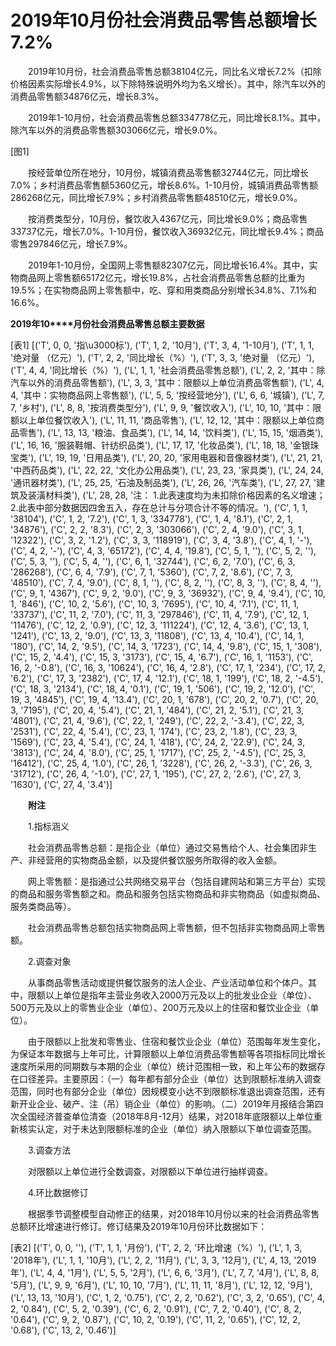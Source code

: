 # 2019年10月份社会消费品零售总额增长7.2%

　　2019年10月份，社会消费品零售总额38104亿元，同比名义增长7.2%（扣除价格因素实际增长4.9%，以下除特殊说明外均为名义增长）。其中，除汽车以外的消费品零售额34876亿元，增长8.3%。

　　2019年1-10月份，社会消费品零售总额334778亿元，同比增长8.1%。其中，除汽车以外的消费品零售额303066亿元，增长9.0%。

[图1]

　　按经营单位所在地分，10月份，城镇消费品零售额32744亿元，同比增长7.0%；乡村消费品零售额5360亿元，增长8.6%。1-10月份，城镇消费品零售额286268亿元，同比增长7.9%；乡村消费品零售额48510亿元，增长9.0%。

　　按消费类型分，10月份，餐饮收入4367亿元，同比增长9.0%；商品零售33737亿元，增长7.0%。1-10月份，餐饮收入36932亿元，同比增长9.4%；商品零售297846亿元，增长7.9%。

　　2019年1-10月份，全国网上零售额82307亿元，同比增长16.4%。其中，实物商品网上零售额65172亿元，增长19.8%，占社会消费品零售总额的比重为19.5%；在实物商品网上零售额中，吃、穿和用类商品分别增长34.8%、7.1%和16.6%。

**2019****年****10****月份社会消费品零售总额主要数据**

[表1]
[('T', 0, 0, '指\u3000标'), ('T', 1, 2, '10月'), ('T', 3, 4, '1-10月'), ('T', 1, 1, '绝对量 （亿元）'), ('T', 2, 2, '同比增长（%）'), ('T', 3, 3, '绝对量 （亿元）'), ('T', 4, 4, '同比增长（%）'), ('L', 1, 1, '社会消费品零售总额'), ('L', 2, 2, '其中：除汽车以外的消费品零售额'), ('L', 3, 3, '其中：限额以上单位消费品零售额'), ('L', 4, 4, '其中：实物商品网上零售额'), ('L', 5, 5, '按经营地分'), ('L', 6, 6, '城镇'), ('L', 7, 7, '乡村'), ('L', 8, 8, '按消费类型分'), ('L', 9, 9, '餐饮收入'), ('L', 10, 10, '其中：限额以上单位餐饮收入'), ('L', 11, 11, '商品零售'), ('L', 12, 12, '其中：限额以上单位商品零售'), ('L', 13, 13, '粮油、食品类'), ('L', 14, 14, '饮料类'), ('L', 15, 15, '烟酒类'), ('L', 16, 16, '服装鞋帽、针纺织品类'), ('L', 17, 17, '化妆品类'), ('L', 18, 18, '金银珠宝类'), ('L', 19, 19, '日用品类'), ('L', 20, 20, '家用电器和音像器材类'), ('L', 21, 21, '中西药品类'), ('L', 22, 22, '文化办公用品类'), ('L', 23, 23, '家具类'), ('L', 24, 24, '通讯器材类'), ('L', 25, 25, '石油及制品类'), ('L', 26, 26, '汽车类'), ('L', 27, 27, '建筑及装潢材料类'), ('L', 28, 28, '注： 1.此表速度均为未扣除价格因素的名义增速； 2.此表中部分数据因四舍五入，存在总计与分项合计不等的情况。'), ('C', 1, 1, '38104'), ('C', 1, 2, '7.2'), ('C', 1, 3, '334778'), ('C', 1, 4, '8.1'), ('C', 2, 1, '34876'), ('C', 2, 2, '8.3'), ('C', 2, 3, '303066'), ('C', 2, 4, '9.0'), ('C', 3, 1, '12322'), ('C', 3, 2, '1.2'), ('C', 3, 3, '118919'), ('C', 3, 4, '3.8'), ('C', 4, 1, '-'), ('C', 4, 2, '-'), ('C', 4, 3, '65172'), ('C', 4, 4, '19.8'), ('C', 5, 1, ''), ('C', 5, 2, ''), ('C', 5, 3, ''), ('C', 5, 4, ''), ('C', 6, 1, '32744'), ('C', 6, 2, '7.0'), ('C', 6, 3, '286268'), ('C', 6, 4, '7.9'), ('C', 7, 1, '5360'), ('C', 7, 2, '8.6'), ('C', 7, 3, '48510'), ('C', 7, 4, '9.0'), ('C', 8, 1, ''), ('C', 8, 2, ''), ('C', 8, 3, ''), ('C', 8, 4, ''), ('C', 9, 1, '4367'), ('C', 9, 2, '9.0'), ('C', 9, 3, '36932'), ('C', 9, 4, '9.4'), ('C', 10, 1, '846'), ('C', 10, 2, '5.6'), ('C', 10, 3, '7695'), ('C', 10, 4, '7.1'), ('C', 11, 1, '33737'), ('C', 11, 2, '7.0'), ('C', 11, 3, '297846'), ('C', 11, 4, '7.9'), ('C', 12, 1, '11476'), ('C', 12, 2, '0.9'), ('C', 12, 3, '111224'), ('C', 12, 4, '3.6'), ('C', 13, 1, '1241'), ('C', 13, 2, '9.0'), ('C', 13, 3, '11808'), ('C', 13, 4, '10.4'), ('C', 14, 1, '180'), ('C', 14, 2, '9.5'), ('C', 14, 3, '1723'), ('C', 14, 4, '9.8'), ('C', 15, 1, '308'), ('C', 15, 2, '4.4'), ('C', 15, 3, '3173'), ('C', 15, 4, '6.7'), ('C', 16, 1, '1153'), ('C', 16, 2, '-0.8'), ('C', 16, 3, '10624'), ('C', 16, 4, '2.8'), ('C', 17, 1, '234'), ('C', 17, 2, '6.2'), ('C', 17, 3, '2382'), ('C', 17, 4, '12.1'), ('C', 18, 1, '199'), ('C', 18, 2, '-4.5'), ('C', 18, 3, '2134'), ('C', 18, 4, '0.1'), ('C', 19, 1, '506'), ('C', 19, 2, '12.0'), ('C', 19, 3, '4845'), ('C', 19, 4, '13.4'), ('C', 20, 1, '678'), ('C', 20, 2, '0.7'), ('C', 20, 3, '7195'), ('C', 20, 4, '5.4'), ('C', 21, 1, '484'), ('C', 21, 2, '5.1'), ('C', 21, 3, '4801'), ('C', 21, 4, '9.6'), ('C', 22, 1, '249'), ('C', 22, 2, '-3.4'), ('C', 22, 3, '2531'), ('C', 22, 4, '5.4'), ('C', 23, 1, '174'), ('C', 23, 2, '1.8'), ('C', 23, 3, '1569'), ('C', 23, 4, '5.4'), ('C', 24, 1, '418'), ('C', 24, 2, '22.9'), ('C', 24, 3, '3813'), ('C', 24, 4, '8.0'), ('C', 25, 1, '1717'), ('C', 25, 2, '-4.5'), ('C', 25, 3, '16412'), ('C', 25, 4, '1.0'), ('C', 26, 1, '3228'), ('C', 26, 2, '-3.3'), ('C', 26, 3, '31712'), ('C', 26, 4, '-1.0'), ('C', 27, 1, '195'), ('C', 27, 2, '2.6'), ('C', 27, 3, '1630'), ('C', 27, 4, '3.4')]

　　**附注**

　　1.指标涵义

　　社会消费品零售总额：是指企业（单位）通过交易售给个人、社会集团非生产、非经营用的实物商品金额，以及提供餐饮服务所取得的收入金额。

　　网上零售额：是指通过公共网络交易平台（包括自建网站和第三方平台）实现的商品和服务零售额之和。商品和服务包括实物商品和非实物商品（如虚拟商品、服务类商品等）。

　　社会消费品零售总额包括实物商品网上零售额，但不包括非实物商品网上零售额。

　　2.调查对象

　　从事商品零售活动或提供餐饮服务的法人企业、产业活动单位和个体户。其中，限额以上单位是指年主营业务收入2000万元及以上的批发业企业（单位）、500万元及以上的零售业企业（单位）、200万元及以上的住宿和餐饮业企业（单位）。

　　由于限额以上批发和零售业、住宿和餐饮业企业（单位）范围每年发生变化，为保证本年数据与上年可比，计算限额以上单位消费品零售额等各项指标同比增长速度所采用的同期数与本期的企业（单位）统计范围相一致，和上年公布的数据存在口径差异。主要原因：（一）每年都有部分企业（单位）达到限额标准纳入调查范围，同时也有部分企业（单位）因规模变小达不到限额标准退出调查范围，还有新开业企业、破产、注（吊）销企业（单位）的影响。（二）2019年月报结合第四次全国经济普查单位清查（2018年8月\-12月）结果，对2018年底限额以上单位重新核实认定，对于未达到限额标准的企业（单位）纳入限额以下单位调查范围。

　　3.调查方法

　　对限额以上单位进行全数调查，对限额以下单位进行抽样调查。

　　4.环比数据修订

　　根据季节调整模型自动修正的结果，对2018年10月份以来的社会消费品零售总额环比增速进行修订。修订结果及2019年10月份环比数据如下：

[表2]
[('T', 0, 0, ''), ('T', 1, 1, '月份'), ('T', 2, 2, '环比增速（%）'), ('L', 1, 3, '2018年'), ('L', 1, 1, '10月'), ('L', 2, 2, '11月'), ('L', 3, 3, '12月'), ('L', 4, 13, '2019年'), ('L', 4, 4, '1月'), ('L', 5, 5, '2月'), ('L', 6, 6, '3月'), ('L', 7, 7, '4月'), ('L', 8, 8, '5月'), ('L', 9, 9, '6月'), ('L', 10, 10, '7月'), ('L', 11, 11, '8月'), ('L', 12, 12, '9月'), ('L', 13, 13, '10月'), ('C', 1, 2, '0.75'), ('C', 2, 2, '0.62'), ('C', 3, 2, '0.65'), ('C', 4, 2, '0.84'), ('C', 5, 2, '0.39'), ('C', 6, 2, '0.91'), ('C', 7, 2, '0.40'), ('C', 8, 2, '0.64'), ('C', 9, 2, '0.87'), ('C', 10, 2, '0.19'), ('C', 11, 2, '0.65'), ('C', 12, 2, '0.68'), ('C', 13, 2, '0.46')]